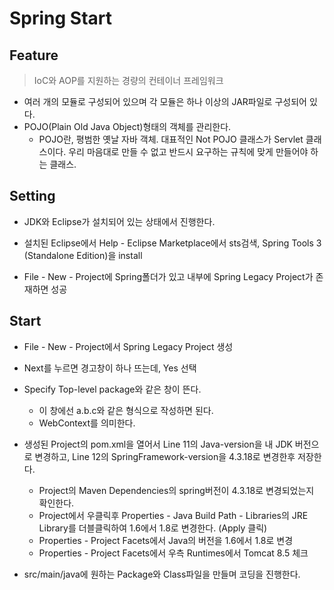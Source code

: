 # Spring Start

## Feature

> IoC와 AOP를 지원하는 경량의 컨테이너 프레임워크

* 여러 개의 모듈로 구성되어 있으며 각 모듈은 하나 이상의 JAR파일로 구성되어 있다.
* POJO(Plain Old Java Object)형태의 객체를 관리한다.
  * POJO란, 평범한 옛날 자바 객체. 대표적인 Not POJO 클래스가 Servlet 클래스이다. 
    우리 마음대로 만들 수 없고 반드시 요구하는 규칙에 맞게 만들어야 하는 클래스.

## Setting

* JDK와 Eclipse가 설치되어 있는 상태에서 진행한다.

* 설치된 Eclipse에서 Help - Eclipse Marketplace에서 sts검색, Spring Tools 3 (Standalone Edition)을 install

* File - New - Project에 Spring폴더가 있고 내부에 Spring Legacy Project가 존재하면 성공

## Start

* File - New - Project에서 Spring Legacy Project 생성
* Next를 누르면 경고창이 하나 뜨는데, Yes 선택
* Specify Top-level package와 같은 창이 뜬다.
  * 이 창에선 a.b.c와 같은 형식으로 작성하면 된다.
  * WebContext를 의미한다.

* 생성된 Project의 pom.xml을 열어서 Line 11의 Java-version을 내 JDK 버전으로 변경하고, Line 12의 SpringFramework-version을 4.3.18로 변경한후 저장한다.
  * Project의 Maven Dependencies의 spring버전이 4.3.18로 변경되었는지 확인한다.
  * Project에서 우클릭후 Properties - Java Build Path - Libraries의 JRE Library를 더블클릭하여 1.6에서 1.8로 변경한다. (Apply 클릭)
  * Properties - Project Facets에서 Java의 버전을 1.6에서 1.8로 변경
  * Properties - Project Facets에서 우측 Runtimes에서 Tomcat 8.5 체크

* src/main/java에 원하는 Package와 Class파일을 만들며 코딩을 진행한다.